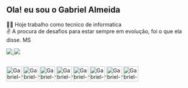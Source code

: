 ## Ola! eu sou o Gabriel Almeida

👨‍💼 Hoje trabalho como tecnico de informatica <br>
✌ A procura de desafios para estar sempre em evolução, foi o que ela disse. MS

<div>
<a href="https://github.com/costAlme">
<img heigth="180em" src="https://github-readme-stats.vercel.app/api?username=costAlme&show_icons=true&theme=dracula&include_all_commits=true&count_private=true"/>
<img heigth="180em" src="https://github-readme-stats.vercel.app/api/top-langs/?username=costAlme&layout=compact&langs_count=16&theme=dracula"/>
</div>


## 

<div>

  <img align="center" alt="Gabriel-js" heigth="30" width="40" src="https://cdn.jsdelivr.net/gh/devicons/devicon/icons/javascript/javascript-original.svg" />

  <img align="center" alt="Gabriel-html" heigth="30" width="40" src="https://cdn.jsdelivr.net/gh/devicons/devicon/icons/html5/html5-original.svg" />
  
<img align="center" alt="Gabriel-css" heigth="30" width="40" src="https://cdn.jsdelivr.net/gh/devicons/devicon/icons/css3/css3-original.svg" />

<img align="center" alt="Gabriel-mysql" heigth="30" width="40" src="https://cdn.jsdelivr.net/gh/devicons/devicon/icons/mysql/mysql-original.svg" />

<img align="center" alt="Gabriel-laravel" heigth="30" width="40" src="https://cdn.jsdelivr.net/gh/devicons/devicon/icons/laravel/laravel-plain.svg" />
  
 <img align="center" alt="Gabriel-php" heigth="30" width="40" src="https://cdn.jsdelivr.net/gh/devicons/devicon/icons/php/php-original.svg" />

 <img align="center" alt="Gabriel-github" heigth="30" width="40" src="https://cdn.jsdelivr.net/gh/devicons/devicon/icons/github/github-original.svg" />
 
<img align="center" alt="Gabriel-vscode" heigth="30" width="40" src="https://cdn.jsdelivr.net/gh/devicons/devicon/icons/vscode/vscode-original.svg" />
          
</div>
